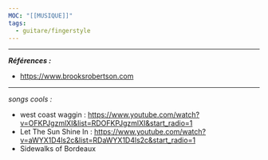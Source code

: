 ```yaml
---
MOC: "[[MUSIQUE]]"
tags:
  - guitare/fingerstyle
---
```

---
***Références :***
- https://www.brooksrobertson.com

---


*songs cools :* 
- west coast waggin :  https://www.youtube.com/watch?v=OFKPJgzmlXI&list=RDOFKPJgzmlXI&start_radio=1
- Let The Sun Shine In : https://www.youtube.com/watch?v=aWYX1D4ls2c&list=RDaWYX1D4ls2c&start_radio=1
- Sidewalks of Bordeaux
